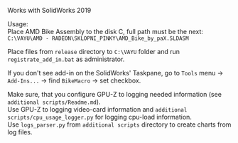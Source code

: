 Works with SolidWorks 2019

Usage:  
Place AMD Bike Assembly to the disk C, full path must be the next:  
`C:\VAYU\AMD - RADEON\SKLOPNI_PINKY\AMD_Bike_by_paX.SLDASM`  

Place files from `release` directory to `C:\VAYU` folder and run `registrate_add_in.bat` as administrator.  

If you don't see add-in on the SolidWorks' Taskpane, go to `Tools` menu -> `Add-Ins...` -> find `BikeMacro` -> set checkbox.  

Make sure, that you configure GPU-Z to logging needed information (see `additional scripts/Readme.md`).  
Use GPU-Z to logging video-card information and `additional scripts/cpu_usage_logger.py` for logging cpu-load information.  
Use `logs_parser.py` from `additional scripts` directory to create charts from log files.  